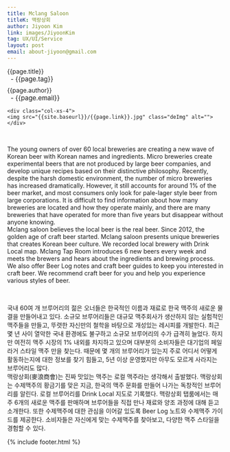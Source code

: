 ```yaml
---
title: Mclang Saloon
titleK: 맥랑상회
author: Jiyoon Kim
link: images/JiyoonKim
tag: UX/UI/Service
layout: post
email: about-jiyoon@gmail.com
---	
```


<div class="container">

<div class="deDep">
{{page.title}}<br>
<p style="font-size:15px; margin:0px; padding:0px 0px 0px 8px; margin:0px 0px 8px 0px;">- {{page.tag}}</p>
{{page.author}}<br>
<p style="font-size:15px; margin:0px; padding:0px 0px 0px 8px;">- {{page.email}}</p>
</div>


<div class="row" class="imgcolor">
	
	<div class="col-xs-4">
	<img src="{{site.baseurl}}/{{page.link}}.jpg" class="deImg" alt=""></div>
	
</div>
<br>

<div class="det lato">


The young owners of over 60 local breweries are creating a new wave of Korean beer with Korean names and ingredients. Micro breweries create experimental beers that are not produced by large beer companies, and develop unique recipes based on their distinctive philosophy. Recently, despite the harsh domestic environment, the number of micro breweries has increased dramatically. However, it still accounts for around 1% of the beer market, and most consumers only look for pale-lager style beer from large corporations. It is difficult to find information about how many breweries are located and how they operate mainly, and there are many breweries that have operated for more than five years but disappear without anyone knowing.
<br>
Mclang saloon believes the local beer is the real beer. Since 2012, the golden age of craft beer started. Mclang saloon presents unique breweries that creates Korean beer culture. We recorded local brewery with Drink Local map. Mclang Tap Room introduces 6 new beers every week and meets the brewers and hears about the ingredients and brewing process. We also offer Beer Log notes and craft beer guides to keep you interested in craft beer. We recommend craft beer for you and help you experience various styles of beer.



</div>

<br>

<div class="noto">

국내 60여 개 브루어리의 젊은 오너들은 한국적인 이름과 재료로 한국 맥주의 새로운 물결을 만들어내고 있다. 소규모 브루어리들은 대규모 맥주회사가 생산하지 않는 실험적인 맥주들을 만들고, 뚜렷한 자신만의 철학을 바탕으로 개성있는 레시피를 개발한다. 최근 몇 년 사이 열악한 국내 환경에도 불구하고 소규모 브루어리의 수가 급격히 늘었다. 하지만 여전히 맥주 시장의 1% 내외를 차지하고 있으며 대부분의 소비자들은 대기업의 페일 라거 스타일 맥주 만을 찾는다. 때문에 몇 개의 브루어리가 있는지 주로 어디서 어떻게 활동하는지에 대한 정보를 찾기 힘들고, 5년 이상 운영했지만 아무도 모르게 사라지는 브루어리도 많다.
<br>
맥랑상회(麥浪商會)는 진짜 맛있는 맥주는 로컬 맥주라는 생각해서 출발했다. 맥랑상회는 수제맥주의 황금기를 맞은 지금, 한국의 맥주 문화를 만들어 나가는 독창적인 브루어리를 알린다. 로컬 브루어리를 Drink Local 지도로 기록했다. 맥랑상회 탭룸에서는 매주 6개의 새로운 맥주를 판매하며 브루어들을 직접 만나 재료와 양조 과정에 대해 듣고 소개한다. 또한 수제맥주에 대한 관심을 이어갈 있도록 Beer Log 노트와 수제맥주 가이드를 제공한다. 소비자들은 자신에게 맞는 수제맥주를 찾아보고, 다양한 맥주 스타일을 경험할 수 있다.


</div>


	

</div> 

{% include footer.html %}
